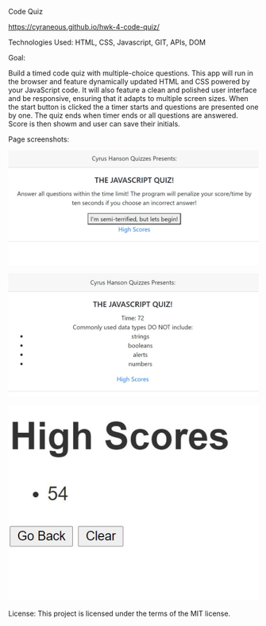 Code Quiz 

https://cyraneous.github.io/hwk-4-code-quiz/

Technologies Used: HTML, CSS, Javascript, GIT, APIs, DOM

Goal: 

Build a timed code quiz with multiple-choice questions. This app will run in the browser and feature dynamically updated HTML and CSS powered by your JavaScript code. It will also feature a clean and polished user interface and be responsive, ensuring that it adapts to multiple screen sizes. When the start button is clicked the a timer starts and questions are presented one by one. The quiz ends when timer ends or all questions are answered. Score is then showm and user can save their initials. 

Page screenshots:

![Alt-text](https://github.com/cyraneous/hwk-4-code-quiz/blob/master/assets/Homework%204-1.JPG)

![Alt-text](https://github.com/cyraneous/hwk-4-code-quiz/blob/master/assets/Homework%204-2.JPG)

![Alt-text](https://github.com/cyraneous/hwk-4-code-quiz/blob/master/assets/Homework%204-3.JPG)


License: This project is licensed under the terms of the MIT license.

